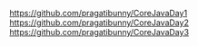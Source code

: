 https://github.com/pragatibunny/CoreJavaDay1
https://github.com/pragatibunny/CoreJavaDay2
https://github.com/pragatibunny/CoreJavaDay3
